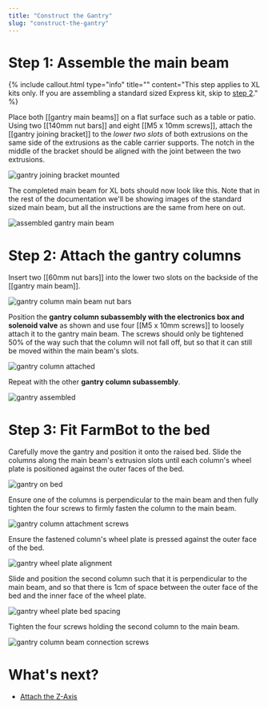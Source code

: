 ```yaml
---
title: "Construct the Gantry"
slug: "construct-the-gantry"
---
```



# Step 1: Assemble the main beam

{%
include callout.html
type="info"
title=""
content="This step applies to XL kits only. If you are assembling a standard sized Express kit, skip to [step 2](#step-2-attach-the-gantry-columns)."
%}

Place both [[gantry main beams]] on a flat surface such as a table or patio. Using two [[140mm nut bars]] and eight [[M5 x 10mm screws]], attach the [[gantry joining bracket]] to the *lower two slots* of both extrusions on the same side of the extrusions as the cable carrier supports. The notch in the middle of the bracket should be aligned with the joint between the two extrusions.

![gantry joining bracket mounted](_images/gantry_joining_bracket_mounted.png)

The completed main beam for XL bots should now look like this. Note that in the rest of the documentation we'll be showing images of the standard sized main beam, but all the instructions are the same from here on out.

![assembled gantry main beam](_images/assembled_gantry_main_beam.png)

# Step 2: Attach the gantry columns

Insert two [[60mm nut bars]] into the lower two slots on the backside of the [[gantry main beam]].

![gantry column main beam nut bars](_images/gantry_column_main_beam_nut_bars.png)

Position the **gantry column subassembly with the electronics box and solenoid valve** as shown and use four [[M5 x 10mm screws]] to loosely attach it to the gantry main beam. The screws should only be tightened 50% of the way such that the column will not fall off, but so that it can still be moved within the main beam's slots.

![gantry column attached](_images/gantry_column_attached.png)

Repeat with the other **gantry column subassembly**.

![gantry assembled](_images/gantry_assembled.png)

# Step 3: Fit FarmBot to the bed

Carefully move the gantry and position it onto the raised bed. Slide the columns along the main beam's extrusion slots until each column's wheel plate is positioned against the outer faces of the bed.

![gantry on bed](_images/gantry_on_bed.png)

Ensure one of the columns is perpendicular to the main beam and then fully tighten the four screws to firmly fasten the column to the main beam.

![gantry column attachment screws](_images/gantry_column_attachment_screws.png)

Ensure the fastened column's wheel plate is pressed against the outer face of the bed.

![gantry wheel plate alignment](_images/gantry_wheel_plate_alignment.png)

Slide and position the second column such that it is perpendicular to the main beam, and so that there is 1cm of space between the outer face of the bed and the inner face of the wheel plate.

![gantry wheel plate bed spacing](_images/gantry_wheel_plate_bed_spacing.png)

Tighten the four screws holding the second column to the main beam.

![gantry column beam connection screws](_images/gantry_column_beam_connection_screws.png)

# What's next?

 * [Attach the Z-Axis](attach-the-z-axis.md)
